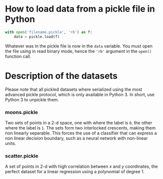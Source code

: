 # How to load data from a pickle file in Python

```python
with open('filename.pickle', 'rb') as f:
    data = pickle.load(f)
```

Whatever was in the pickle file is now in the `data` variable.
You must open the file using in read binary mode, hence the `'rb'` argument
in the `open()` function call.


# Description of the datasets

Please note that all pickled datasets where serialized using the most advanced pickle protocol, 
which is only available in Python 3. In short, use Python 3 to unpickle them.

### moons.pickle

Two sets of points in a 2-d space, one with where the label is `0`, the other where the label is `1`.
The sets form two interlocked crescents, making them non linearly separable. This forces
the use of a classifier that can express a non linear decision boundary, such as a neural network
with non-linear units.

### scatter.pickle

A set of points in 2-d with high correlation between _x_ and _y_ coordinates, the perfect dataset for
a linear regression using a polynomial of degree 1.
